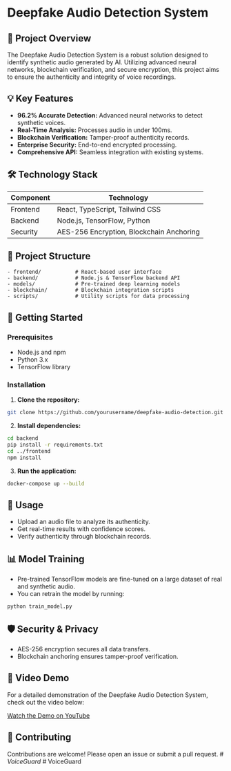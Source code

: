# Deepfake Audio Detection System

## 📌 Project Overview
The Deepfake Audio Detection System is a robust solution designed to identify synthetic audio generated by AI. Utilizing advanced neural networks, blockchain verification, and secure encryption, this project aims to ensure the authenticity and integrity of voice recordings.

## 💡 Key Features
- **96.2% Accurate Detection:** Advanced neural networks to detect synthetic voices.
- **Real-Time Analysis:** Processes audio in under 100ms.
- **Blockchain Verification:** Tamper-proof authenticity records.
- **Enterprise Security:** End-to-end encrypted processing.
- **Comprehensive API:** Seamless integration with existing systems.

## 🛠️ Technology Stack
| Component      | Technology                                |
|-----------------|------------------------------------------|
| Frontend        | React, TypeScript, Tailwind CSS           |
| Backend         | Node.js, TensorFlow, Python               |
| Security        | AES-256 Encryption, Blockchain Anchoring |

## 📂 Project Structure
```
- frontend/           # React-based user interface
- backend/            # Node.js & TensorFlow backend API
- models/             # Pre-trained deep learning models
- blockchain/         # Blockchain integration scripts
- scripts/            # Utility scripts for data processing
```

## 🚀 Getting Started
### Prerequisites
- Node.js and npm
- Python 3.x
- TensorFlow library

### Installation
1. **Clone the repository:**
```bash
git clone https://github.com/yourusername/deepfake-audio-detection.git
```
2. **Install dependencies:**
```bash
cd backend
pip install -r requirements.txt
cd ../frontend
npm install
```
3. **Run the application:**
```bash
docker-compose up --build
```

## 🔧 Usage
- Upload an audio file to analyze its authenticity.
- Get real-time results with confidence scores.
- Verify authenticity through blockchain records.

## 📊 Model Training
- Pre-trained TensorFlow models are fine-tuned on a large dataset of real and synthetic audio.
- You can retrain the model by running:
```bash
python train_model.py
```

## 🛡️ Security & Privacy
- AES-256 encryption secures all data transfers.
- Blockchain anchoring ensures tamper-proof verification.

## 🎥 Video Demo
For a detailed demonstration of the Deepfake Audio Detection System, check out the video below:

[Watch the Demo on YouTube](https://youtu.be/UOoiyXeduo4)

## 🤝 Contributing
Contributions are welcome! Please open an issue or submit a pull request.
#   _ V o i c e G u a r d  
 #   _ V o i c e G u a r d  
 